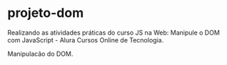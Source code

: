 # projeto-dom
Realizando as atividades práticas do curso JS na Web: Manipule o DOM com JavaScript - Alura Cursos Online de Tecnologia.

Manipulacão do DOM.

